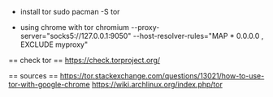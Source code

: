 * install tor
sudo pacman -S tor


* using chrome with tor
chromium --proxy-server="socks5://127.0.0.1:9050" --host-resolver-rules="MAP * 0.0.0.0 , EXCLUDE myproxy"

== check tor ==
https://check.torproject.org/

== sources ==
https://tor.stackexchange.com/questions/13021/how-to-use-tor-with-google-chrome
https://wiki.archlinux.org/index.php/tor
